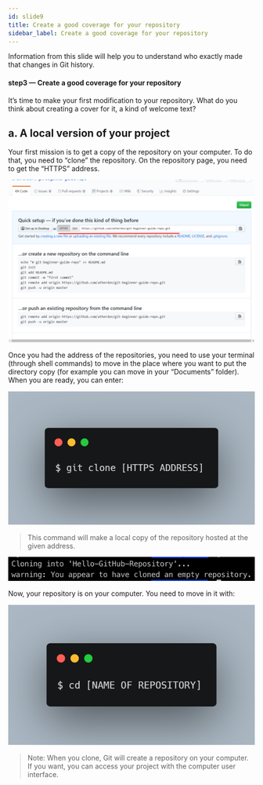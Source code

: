 ```yaml
---
id: slide9
title: Create a good coverage for your repository
sidebar_label: Create a good coverage for your repository
---
```




Information from this slide will help you to understand who exactly made that changes in Git history.

#### step3  — Create a good coverage for your repository
It’s time to make your first modification to your repository. What do you think about creating a cover for it, a kind of welcome text?

## a. A local version of your project

Your first mission is to get a copy of the repository on your computer. To do that, you need to “clone” the repository. On the repository page, you need to get the “HTTPS” address.


![xxx](https://raw.githubusercontent.com/ChickenKyiv/awesome-git-article/master/img/003/005-HTTPS-address.png)

<!--
![xxx](https://raw.githubusercontent.com/ChickenKyiv/awesome-git-article/blob/master/img/b-07-empty-repository.png)

![xxx](https://raw.githubusercontent.com/ChickenKyiv/awesome-git-article/blob/master/img/04-github-empty-repository.png) -->

<!-- Repository page with “HTTPS” address -->

Once you had the address of the repositories, you need to use your terminal (through shell commands) to move in the place where you want to put the directory copy (for example you can move in your “Documents” folder). When you are ready, you can enter:

<!-- `$ git clone [HTTPS ADDRESS]` -->

![xxx](https://raw.githubusercontent.com/ChickenKyiv/awesome-git-article/master/img/carbon/a-002-git-clone.png)

> This command will make a local copy of the repository hosted at the given address.


![xxx](https://raw.githubusercontent.com/ChickenKyiv/awesome-git-article/master/img/b-08-done-clone-cli.png)

<!-- ![xxx](https://raw.githubusercontent.com/ChickenKyiv/awesome-git-article/blob/master/img/b-08-done-clone-cli.png) -->
<!-- Output message of “git clone” command -->

Now, your repository is on your computer. You need to move in it with:

<!-- `$ cd [NAME OF REPOSITORY]` -->

![xxx](https://raw.githubusercontent.com/ChickenKyiv/awesome-git-article/master/img/carbon/a-003-cd.png)


> Note: When you clone, Git will create a repository on your computer. If you want, you can access your project with the computer user interface.
